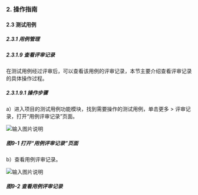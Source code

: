 ### 2. 操作指南

#### 2.3 测试用例

##### 2.3.1 用例管理

##### 2.3.1.9 查看评审记录

在测试用例经过评审后，可以查看该用例的评审记录，本节主要介绍查看评审记录的具体操作过程。

##### 2.3.1.9.1 操作步骤

a）进入项目的测试用例功能模块，找到需要操作的测试用例，单击更多 > 评审记录，打开“用例评审记录”页面。

![输入图片说明](../../../../images/SoFlu%E5%85%A8%E8%87%AA%E5%8A%A8%E6%B5%8B%E8%AF%95%E5%B9%B3%E5%8F%B0%E6%95%99%E7%A8%8B/2.%20%E6%93%8D%E4%BD%9C%E6%8C%87%E5%8D%97/3.%20%E6%B5%8B%E8%AF%95%E7%94%A8%E4%BE%8B/1.%20%E7%94%A8%E4%BE%8B%E7%AE%A1%E7%90%86/9-1.png)

##### 图9-1 打开“用例评审记录”页面

b）查看用例评审记录。

![输入图片说明](../../../../images/SoFlu%E5%85%A8%E8%87%AA%E5%8A%A8%E6%B5%8B%E8%AF%95%E5%B9%B3%E5%8F%B0%E6%95%99%E7%A8%8B/2.%20%E6%93%8D%E4%BD%9C%E6%8C%87%E5%8D%97/3.%20%E6%B5%8B%E8%AF%95%E7%94%A8%E4%BE%8B/1.%20%E7%94%A8%E4%BE%8B%E7%AE%A1%E7%90%86/9-2.png)

##### 图9-2 查看用例评审记录
